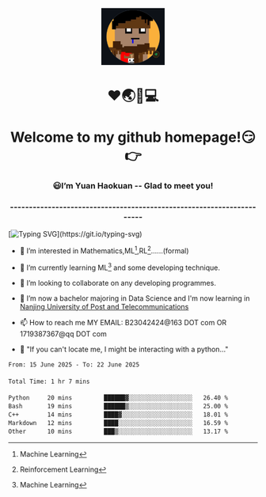 <div align=center>
  <img width=128 src="image/figure.png">
</div>
<h1 align="center">❤🌏🚩💻</h1>
<h1 align="center">Welcome to my github homepage!😏👉</h1>
<h3 align="center" >😃I’m Yuan Haokuan -- Glad to meet you!</h3>
<h3 align="center" >----------------------------------------------------------------------</h3>

  [![Typing SVG](https://readme-typing-svg.herokuapp.com?font=Fira+Code&pause=1000&random=false&width=450&lines=Here's+my+personal+infomation:)](https://git.io/typing-svg)

- 👀 I’m interested in Mathematics,ML[^1],RL[^2]......(formal)
  
- 🌱 I’m currently learning ML[^1] and some developing technique.
  
- 💞️ I’m looking to collaborate on any developing programmes.
  
- 🍉 I’m now a bachelor majoring in Data Science and I'm now learning in [Nanjing University of Post and Telecommunications](https://www.njupt.edu.cn/main.psp)
  
- 📫 How to reach me MY EMAIL: B23042424@163 DOT com OR 1719387367@qq DOT com

- 🐍 "If you can't locate me, I might be interacting with a python..."

<!--START_SECTION:waka-->

```txt
From: 15 June 2025 - To: 22 June 2025

Total Time: 1 hr 7 mins

Python     20 mins         ██████▓░░░░░░░░░░░░░░░░░░   26.40 %
Bash       19 mins         ██████▒░░░░░░░░░░░░░░░░░░   25.00 %
C++        14 mins         ████▓░░░░░░░░░░░░░░░░░░░░   18.01 %
Markdown   12 mins         ████░░░░░░░░░░░░░░░░░░░░░   16.59 %
Other      10 mins         ███▒░░░░░░░░░░░░░░░░░░░░░   13.17 %
```

<!--END_SECTION:waka-->

<!---
WilbertYuan/WilbertYuan is a ✨ special ✨ repository because its `README.md` (this file) appears on your GitHub profile.
You can click the Preview link to take a look at your changes.
--->
[^1]:Machine Learning
[^2]:Reinforcement Learning
